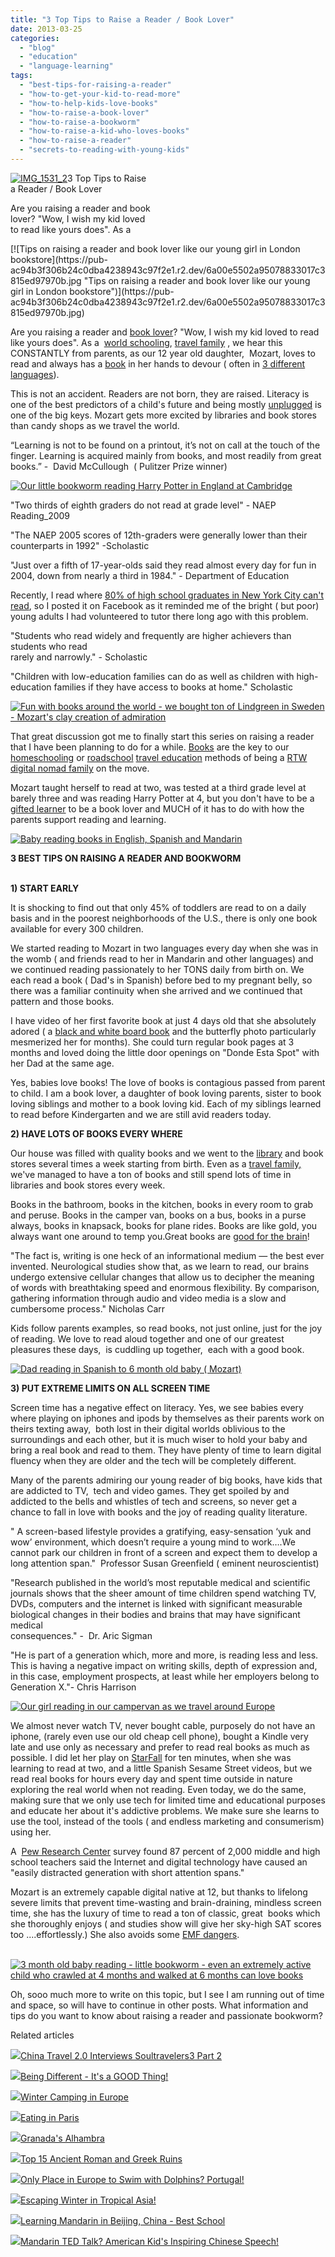 ```yaml
---
title: "3 Top Tips to Raise a Reader / Book Lover"
date: 2013-03-25
categories: 
  - "blog"
  - "education"
  - "language-learning"
tags: 
  - "best-tips-for-raising-a-reader"
  - "how-to-get-your-kid-to-read-more"
  - "how-to-help-kids-love-books"
  - "how-to-raise-a-book-lover"
  - "how-to-raise-a-bookworm"
  - "how-to-raise-a-kid-who-loves-books"
  - "how-to-raise-a-reader"
  - "secrets-to-reading-with-young-kids"
---
```


[![IMG_1531_2](https://pub-ac94b3f306b24c0dba4238943c97f2e1.r2.dev/6a00e5502a95078833017ee9b91f33970d.jpg "IMG_1531_2")](https://pub-ac94b3f306b24c0dba4238943c97f2e1.r2.dev/6a00e5502a95078833017ee9b91f33970d.jpg)3 Top Tips to Raise  
a Reader / Book Lover  
  
Are you raising a reader and book  
lover? "Wow, I wish my kid loved  
to read like yours does". As a

<!--more--> [![Tips on raising a reader and book lover like our young girl in London bookstore](https://pub-ac94b3f306b24c0dba4238943c97f2e1.r2.dev/6a00e5502a95078833017c3815ed97970b.jpg "Tips on raising a reader and book lover like our young girl in London bookstore")](https://pub-ac94b3f306b24c0dba4238943c97f2e1.r2.dev/6a00e5502a95078833017c3815ed97970b.jpg)  
  
  
Are you raising a reader and [book lover](http://soultravelers3new.local/2007/02/book-bonanza.html#more "raising a book lover")? "Wow, I wish my kid loved to read like yours does". As a  [world schooling](http://soultravelers3new.local/2013/01/world-school-education-at-its-best-.html "world schooling"), [travel family](http://soultravelers3new.local/2012/12/around-the-world-family-travel.html "travel family") , we hear this CONSTANTLY from parents, as our 12 year old daughter,  Mozart, loves to read and always has a [book](http://soultravelers3new.local/books_family_travel/ "family travel books") in her hands to devour ( often in [3 different languages](http://soultravelers3new.local/2012/11/multilingual-learning-reading-in-3-languages.html "multilingual reading")).  
  
This is not an accident. Readers are not born, they are raised. Literacy is one of the best predictors of a child's future and being mostly [unplugged](http://soultravelers3new.local/2012/06/unplugged-todays-best-luxury-.html "unplugged best education") is one of the big keys. Mozart gets more excited by libraries and book stores than candy shops as we travel the world.  
  
“Learning is not to be found on a printout, it’s not on call at the touch of the finger. Learning is acquired mainly from books, and most readily from great books.” -  David McCullough  ( Pulitzer Prize winner)  
  
[![Our little bookworm reading Harry Potter in England at Cambridge](https://pub-ac94b3f306b24c0dba4238943c97f2e1.r2.dev/6a00e5502a95078833017ee9b9f41e970d.jpg "Our little bookworm reading Harry Potter in England at Cambridge")](https://pub-ac94b3f306b24c0dba4238943c97f2e1.r2.dev/6a00e5502a95078833017ee9b9f41e970d.jpg)  
  
  
"Two thirds of eighth graders do not read at grade level" - NAEP Reading\_2009  
  
"The NAEP 2005 scores of 12th-graders were generally lower than their counterparts in 1992" -Scholastic  
  
"Just over a fifth of 17-year-olds said they read almost every day for fun in 2004, down from nearly a third in 1984." - Department of Education  
  
Recently, I read where [80% of high school graduates in New York City can't read](http://digitaljournal.com/article/345148 "80% of high school graduates can't read"), so I posted it on Facebook as it reminded me of the bright ( but poor) young adults I had volunteered to tutor there long ago with this problem.  
  
"Students who read widely and frequently are higher achievers than students who read  
rarely and narrowly." - Scholastic  
  
"Children with low-education families can do as well as children with high-education families if they have access to books at home." Scholastic  
  
[![Fun with books around the world - we bought ton of Lindgreen in Sweden - Mozart's clay creation of admiration](https://pub-ac94b3f306b24c0dba4238943c97f2e1.r2.dev/6a00e5502a95078833017d4245f897970c.jpg "Fun with books around the world - we bought ton of Lindgreen in Sweden - Mozart's clay creation of admiration")](https://pub-ac94b3f306b24c0dba4238943c97f2e1.r2.dev/6a00e5502a95078833017d4245f897970c.jpg)  
  
  
That great discussion got me to finally start this series on raising a reader that I have been planning to do for a while. [Books](http://soultravelers3new.local/2011/08/minimalist-living-family-travel-lifestyle-books.html "books and travel for kids") are the key to our [homeschooling](http://soultravelers3new.local/2010/03/long-term-family-travel-homeschool-roadschool-world-school-digitalnomad-lifestyle-design-virtual-.html "homeschool and travel") or [roadschool](http://soultravelers3new.local/2010/04/family-travel-homeschool-education-global-students-lifestyle-design-location-independent-4hww-around.html "roadschool on the road of life long term travel") [travel education](http://soultravelers3new.local/2012/03/home-school-kids-travel.html "homeschool travel education tips") methods of being a [RTW digital nomad family](http://soultravelers3new.local/2009/04/how-to-travel-the-world-as-a-digital-nomad-family.html "RTW digital nomad family tips") on the move.  
  
Mozart taught herself to read at two, was tested at a third grade level at barely three and was reading Harry Potter at 4, but you don't have to be a [gifted learner](http://soultravelers3new.local/2012/09/how-to-homeschool-through-travel-with-a-gifted-child-.html "gifted learner and travel") to be a book lover and MUCH of it has to do with how the parents support reading and learning.  
  
[![Baby reading books in English, Spanish and Mandarin](https://pub-ac94b3f306b24c0dba4238943c97f2e1.r2.dev/6a00e5502a95078833017ee9bac01b970d.jpg "Baby reading books in English, Spanish and Mandarin")](https://pub-ac94b3f306b24c0dba4238943c97f2e1.r2.dev/6a00e5502a95078833017ee9bac01b970d.jpg)  
  
  
**3 BEST TIPS ON RAISING A READER AND BOOKWORM**  
   
  
  
**1) START EARLY**  
  
It is shocking to find out that only 45% of toddlers are read to on a daily basis and in the poorest neighborhoods of the U.S., there is only one book available for every 300 children.  
  
We started reading to Mozart in two languages every day when she was in the womb ( and friends read to her in Mandarin and other languages) and we continued reading passionately to her TONS daily from birth on. We each read a book ( Dad's in Spanish) before bed to my pregnant belly, so there was a familiar continuity when she arrived and we continued that pattern and those books.  
  
I have video of her first favorite book at just 4 days old that she absolutely adored ( a [black and white board book](http://www.amazon.com/Black-White-Tana-Hoban/dp/0688119182/ref=sr_1_1?s=books&ie=UTF8&qid=1364225495&sr=1-1&keywords=black+and+white+hoban "black and white book for newborns") and the butterfly photo particularly mesmerized her for months). She could turn regular book pages at 3 months and loved doing the little door openings on "Donde Esta Spot" with her Dad at the same age.  
  
Yes, babies love books! The love of books is contagious passed from parent to child. I am a book lover, a daughter of book loving parents, sister to book loving siblings and mother to a book loving kid. Each of my siblings learned to read before Kindergarten and we are still avid readers today.  
  
**2) HAVE LOTS OF BOOKS EVERY WHERE**  
  
Our house was filled with quality books and we went to the [library](http://soultravelers3new.local/2009/10/family-travel-photo-finland-books-library-travel-with-kids-homeschool.html "library and kids") and book stores several times a week starting from birth. Even as a [travel family,](http://soultravelers3new.local/2012/12/around-the-world-family-travel.html "travel family") we've managed to have a ton of books and still spend lots of time in libraries and book stores every week.  
  
Books in the bathroom, books in the kitchen, books in every room to grab and peruse. Books in the camper van, books on a bus, books in a purse always, books in knapsack, books for plane rides. Books are like gold, you always want one around to temp you.Great books are [good for the brain](http://www.telegraph.co.uk/science/science-news/9797617/Shakespeare-and-Wordsworth-boost-the-brain-new-research-reveals.html "books good for brain")!  
  
"The fact is, writing is one heck of an informational medium — the best ever invented. Neurological studies show that, as we learn to read, our brains undergo extensive cellular changes that allow us to decipher the meaning of words with breathtaking speed and enormous flexibility. By comparison, gathering information through audio and video media is a slow and cumbersome process." Nicholas Carr  
  
Kids follow parents examples, so read books, not just online, just for the joy of reading. We love to read aloud together and one of our greatest pleasures these days,  is cuddling up together,  each with a good book.  
  
[![Dad reading in Spanish to 6 month old baby ( Mozart)](https://pub-ac94b3f306b24c0dba4238943c97f2e1.r2.dev/6a00e5502a95078833017d42474890970c.jpg "Dad reading in Spanish to 6 month old baby ( Mozart)")](https://pub-ac94b3f306b24c0dba4238943c97f2e1.r2.dev/6a00e5502a95078833017d42474890970c-228x300-1.jpg)  
  
**3) PUT EXTREME LIMITS ON ALL SCREEN TIME**  
  
Screen time has a negative effect on literacy. Yes, we see babies every where playing on iphones and ipods by themselves as their parents work on theirs texting away,  both lost in their digital worlds oblivious to the surroundings and each other, but it is much wiser to hold your baby and bring a real book and read to them. They have plenty of time to learn digital fluency when they are older and the tech will be completely different.  
  
Many of the parents admiring our young reader of big books, have kids that are addicted to TV,  tech and video games. They get spoiled by and addicted to the bells and whistles of tech and screens, so never get a chance to fall in love with books and the joy of reading quality literature.  
  
" A screen-based lifestyle provides a gratifying, easy-sensation ‘yuk and wow’ environment, which doesn’t require a young mind to work….We cannot park our children in front of a screen and expect them to develop a long attention span."  Professor Susan Greenfield ( eminent neuroscientist)  
  
"Research published in the world’s most reputable medical and scientific journals shows that the sheer amount of time children spend watching TV, DVDs, computers and the internet is linked with significant measurable biological changes in their bodies and brains that may have significant medical  
consequences." -  Dr. Aric Sigman  
  
"He is part of a generation which, more and more, is reading less and less. This is having a negative impact on writing skills, depth of expression and, in this case, employment prospects, at least while her employers belong to Generation X."- Chris Harrison  
  
[![Our girl reading in our campervan as we travel around Europe](https://pub-ac94b3f306b24c0dba4238943c97f2e1.r2.dev/6a00e5502a95078833017ee9bc2da8970d.jpg "Our girl reading in our campervan as we travel around Europe")](https://pub-ac94b3f306b24c0dba4238943c97f2e1.r2.dev/6a00e5502a95078833017ee9bc2da8970d.jpg)  
  
  
We almost never watch TV, never bought cable, purposely do not have an iphone, (rarely even use our old cheap cell phone), bought a Kindle very late and use only as necessary and prefer to read real books as much as possible. I did let her play on [StarFall](http://www.starfall.com/ "starfall ") for ten minutes, when she was learning to read at two, and a little Spanish Sesame Street videos, but we read real books for hours every day and spent time outside in nature exploring the real world when not reading. Even today, we do the same, making sure that we only use tech for limited time and educational purposes and educate her about it's addictive problems. We make sure she learns to use the tool, instead of the tools ( and endless marketing and consumerism) using her.  
  
A  [Pew Research Center](http://pewinternet.org/Reports/2012/Student-Research) survey found 87 percent of 2,000 middle and high school teachers said the Internet and digital technology have caused an "easily distracted generation with short attention spans."  
  
Mozart is an extremely capable digital native at 12, but thanks to lifelong severe limits that prevent time-wasting and brain-draining, mindless screen time, she has the luxury of time to read a ton of classic, great  books which she thoroughly enjoys ( and studies show will give her sky-high SAT scores too ....effortlessly.) She also avoids some [EMF dangers](http://www.chargehealthproducts.com/page/326150203 "EMF dangers").  
  

  [![3 month old baby reading - little bookworm - even an extremely active child who crawled at 4 months and walked at 6 months can love books](https://pub-ac94b3f306b24c0dba4238943c97f2e1.r2.dev/6a00e5502a95078833017c38181e8e970b.jpg "3 month old baby reading - little bookworm - even an extremely active child who crawled at 4 months and walked at 6 months can love books")](https://pub-ac94b3f306b24c0dba4238943c97f2e1.r2.dev/6a00e5502a95078833017c38181e8e970b.jpg)

Oh, sooo much more to write on this topic, but I see I am running out of time and space, so will have to continue in other posts. What information and tips do you want to know about raising a reader and passionate bookworm?  

Related articles

[![](http://i.zemanta.com/146409563_80_80.jpg)](http://soultravelers3new.local/2013/02/china-travel-20-interviews-soultravelers3-part-2.html)[China Travel 2.0 Interviews Soultravelers3 Part 2](http://soultravelers3new.local/2013/02/china-travel-20-interviews-soultravelers3-part-2.html)

[![](http://i.zemanta.com/149612895_80_80.jpg)](http://soultravelers3new.local/2013/03/being-different-its-a-good-thing.html)[Being Different - It's a GOOD Thing!](http://soultravelers3new.local/2013/03/being-different-its-a-good-thing.html)

[![](http://i.zemanta.com/146676524_80_80.jpg)](http://soultravelers3new.local/2013/02/winter-camping-in-europe.html)[Winter Camping in Europe](http://soultravelers3new.local/2013/02/winter-camping-in-europe.html)

[![](http://i.zemanta.com/147811338_80_80.jpg)](http://soultravelers3new.local/2013/02/eating-in-paris.html)[Eating in Paris](http://soultravelers3new.local/2013/02/eating-in-paris.html)

[![](http://i.zemanta.com/154280453_80_80.jpg)](http://soultravelers3new.local/2013/03/granadas-alhambra.html)[Granada's Alhambra](http://soultravelers3new.local/2013/03/granadas-alhambra.html)

[![](http://i.zemanta.com/151690941_80_80.jpg)](http://soultravelers3new.local/2013/03/best-places-to-visit-ancient-roman-and-greek-ruins.html)[Top 15 Ancient Roman and Greek Ruins](http://soultravelers3new.local/2013/03/best-places-to-visit-ancient-roman-and-greek-ruins.html)

[![](http://i.zemanta.com/143144879_80_80.jpg)](http://soultravelers3new.local/2013/02/only-place-in-europe-to-swim-with-dolphins-portugal.html)[Only Place in Europe to Swim with Dolphins? Portugal!](http://soultravelers3new.local/2013/02/only-place-in-europe-to-swim-with-dolphins-portugal.html)

[![](http://i.zemanta.com/148698346_80_80.jpg)](http://soultravelers3new.local/2013/02/escaping-winter-in-tropical-asia.html)[Escaping Winter in Tropical Asia!](http://soultravelers3new.local/2013/02/escaping-winter-in-tropical-asia.html)

[![](http://i.zemanta.com/141410675_80_80.jpg)](http://soultravelers3new.local/2013/01/learning-mandarin-in-beijing-china-best-school.html)[Learning Mandarin in Beijing, China - Best School](http://soultravelers3new.local/2013/01/learning-mandarin-in-beijing-china-best-school.html)

[![](http://i.zemanta.com/152306180_80_80.jpg)](http://soultravelers3new.local/2013/03/mandarin-ted-talk-american-kids-inspiring-chinese-speech-.html)[Mandarin TED Talk? American Kid's Inspiring Chinese Speech!](http://soultravelers3new.local/2013/03/mandarin-ted-talk-american-kids-inspiring-chinese-speech-.html)
